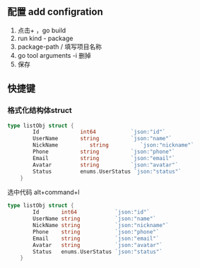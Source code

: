 ## 配置 add configration
1. 点击+ ，go build
2. run kind - package
3. package-path / 填写项目名称
4. go tool arguments -i 删掉
5. 保存

## 快捷键
### 格式化结构体struct
```go
type listObj struct {
		Id             int64           `json:"id"`
		UserName       string          `json:"name"`
		NickName          string          `json:"nickname"`
		Phone          string          `json:"phone"`
		Email          string          `json:"email"`
		Avatar         string          `json:"avatar"`
		Status         enums.UserStatus `json:"status"`
	}
```
选中代码 alt+command+l
```go
type listObj struct {
		Id       int64            `json:"id"`
		UserName string           `json:"name"`
		NickName string           `json:"nickname"`
		Phone    string           `json:"phone"`
		Email    string           `json:"email"`
		Avatar   string           `json:"avatar"`
		Status   enums.UserStatus `json:"status"`
	}
```